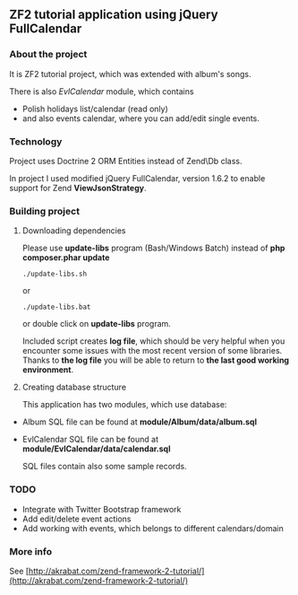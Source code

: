 ## ZF2 tutorial application using jQuery FullCalendar ##


### About the project ###

It is ZF2 tutorial project, which was extended with album's songs.

There is also *EvlCalendar* module, which contains

*   Polish holidays list/calendar (read only)
*   and also events calendar, where you can add/edit single events.



### Technology ###

Project uses Doctrine 2 ORM Entities instead of Zend\Db class.

In project I used modified jQuery FullCalendar, version 1.6.2 to enable support for Zend **ViewJsonStrategy**.



### Building project ###

1.  Downloading dependencies

    Please use **update-libs** program (Bash/Windows Batch) instead of **php composer.phar update**

    ```shell
    ./update-libs.sh
    ```

    or 

    ```shell
    ./update-libs.bat
    ```

    or double click on **update-libs** program.

    Included script creates **log file**, which should be very helpful when you encounter some issues
    with the most recent version of some libraries.
    Thanks to **the log file** you will be able to return to **the last good working environment**.

2.  Creating database structure

    This application has two modules, which use database:

*   Album
    SQL file can be found at **module/Album/data/album.sql**

*   EvlCalendar
    SQL file can be found at **module/EvlCalendar/data/calendar.sql**

    SQL files contain also some sample records.



### TODO ###

*   Integrate with Twitter Bootstrap framework
*   Add edit/delete event actions
*   Add working with events, which belongs to different calendars/domain


### More info ###

See [http://akrabat.com/zend-framework-2-tutorial/](http://akrabat.com/zend-framework-2-tutorial/)